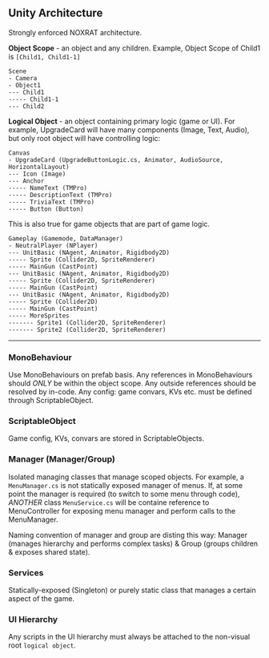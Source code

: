 ## Unity Architecture
Strongly enforced NOXRAT architecture.

**Object Scope** - an object and any children. 
Example, Object Scope of Child1 is `[Child1, Child1-1]`
```
Scene
- Camera
- Object1
--- Child1
----- Child1-1
--- Child2
```

**Logical Object** - an object containing primary logic (game or UI).
For example, UpgradeCard will have many components (Image, Text, Audio), but only root object will have controlling logic:
```
Canvas
- UpgradeCard (UpgradeButtonLogic.cs, Animator, AudioSource, HorizontalLayout)
--- Icon (Image)
--- Anchor
----- NameText (TMPro)
----- DescriptionText (TMPro)
----- TriviaText (TMPro)
----- Button (Button)
```
This is also true for game objects that are part of game logic.
```
Gameplay (Gamemode, DataManager)
- NeutralPlayer (NPlayer)
--- UnitBasic (NAgent, Animator, Rigidbody2D)
----- Sprite (Collider2D, SpriteRenderer)
----- MainGun (CastPoint)
--- UnitBasic (NAgent, Animator, Rigidbody2D)
----- Sprite (Collider2D, SpriteRenderer)
----- MainGun (CastPoint)
--- UnitBasic (NAgent, Animator, Rigidbody2D)
----- Sprite (Collider2D)
----- MainGun (CastPoint)
----- MoreSprites
------- Sprite1 (Collider2D, SpriteRenderer)
------- Sprite2 (Collider2D, SpriteRenderer)
```

---

### MonoBehaviour
Use MonoBehaviours on prefab basis. Any references in MonoBehaviours should *ONLY* be within the object scope. Any outside references should be resolved by in-code.
Any config: game convars, KVs etc. must be defined through ScriptableObject.

### ScriptableObject
Game config, KVs, convars are stored in ScriptableObjects.

### Manager (Manager/Group)
Isolated managing classes that manage scoped objects. For example, a `MenuManager.cs` is not statically exposed manager of menus. If, at some point the manager is required (to switch to some menu through code), *ANOTHER* class `MenuService.cs` will be containe reference to MenuController for exposing menu manager and perform calls to the MenuManager.

Naming convention of manager and group are disting this way: Manager (manages hierarchy and performs complex tasks) & Group (groups children & exposes shared state).

### Services
Statically-exposed (Singleton<T>) or purely static class that manages a certain aspect of the game.

### UI Hierarchy
Any scripts in the UI hierarchy must always be attached to the non-visual root `logical object`.
